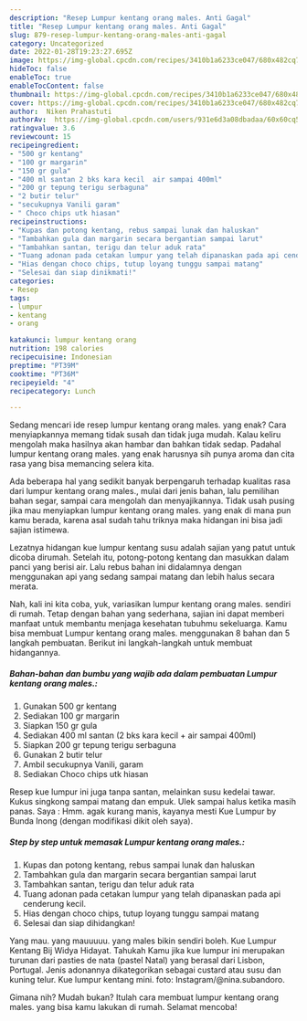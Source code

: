 ```yaml
---
description: "Resep Lumpur kentang orang males. Anti Gagal"
title: "Resep Lumpur kentang orang males. Anti Gagal"
slug: 879-resep-lumpur-kentang-orang-males-anti-gagal
category: Uncategorized
date: 2022-01-28T19:23:27.695Z
image: https://img-global.cpcdn.com/recipes/3410b1a6233ce047/680x482cq70/lumpur-kentang-orang-males-foto-resep-utama.jpg
hideToc: false
enableToc: true
enableTocContent: false
thumbnail: https://img-global.cpcdn.com/recipes/3410b1a6233ce047/680x482cq70/lumpur-kentang-orang-males-foto-resep-utama.jpg
cover: https://img-global.cpcdn.com/recipes/3410b1a6233ce047/680x482cq70/lumpur-kentang-orang-males-foto-resep-utama.jpg
author:  Niken Prahastuti
authorAv:  https://img-global.cpcdn.com/users/931e6d3a08dbadaa/60x60cq50/avatar.jpg
ratingvalue: 3.6
reviewcount: 15
recipeingredient:
- "500 gr kentang"
- "100 gr margarin"
- "150 gr gula"
- "400 ml santan 2 bks kara kecil  air sampai 400ml"
- "200 gr tepung terigu serbaguna"
- "2 butir telur"
- "secukupnya Vanili garam"
- " Choco chips utk hiasan"
recipeinstructions:
- "Kupas dan potong kentang, rebus sampai lunak dan haluskan"
- "Tambahkan gula dan margarin secara bergantian sampai larut"
- "Tambahkan santan, terigu dan telur aduk rata"
- "Tuang adonan pada cetakan lumpur yang telah dipanaskan pada api cenderung kecil."
- "Hias dengan choco chips, tutup loyang tunggu sampai matang"
- "Selesai dan siap dinikmati!"
categories:
- Resep
tags:
- lumpur
- kentang
- orang

katakunci: lumpur kentang orang 
nutrition: 198 calories
recipecuisine: Indonesian
preptime: "PT39M"
cooktime: "PT36M"
recipeyield: "4"
recipecategory: Lunch

---
```



Sedang mencari ide resep lumpur kentang orang males. yang enak? Cara menyiapkannya memang tidak susah dan tidak juga mudah. Kalau keliru mengolah maka hasilnya akan hambar dan bahkan tidak sedap. Padahal lumpur kentang orang males. yang enak harusnya sih punya aroma dan cita rasa yang bisa memancing selera kita.


Ada beberapa hal yang sedikit banyak berpengaruh terhadap kualitas rasa dari lumpur kentang orang males., mulai dari jenis bahan, lalu pemilihan bahan segar, sampai cara mengolah dan menyajikannya. Tidak usah pusing jika mau menyiapkan lumpur kentang orang males. yang enak di mana pun kamu berada, karena asal sudah tahu triknya maka hidangan ini bisa jadi sajian istimewa.

Lezatnya hidangan kue lumpur kentang susu adalah sajian yang patut untuk dicoba dirumah. Setelah itu, potong-potong kentang dan masukkan dalam panci yang berisi air. Lalu rebus bahan ini didalamnya dengan menggunakan api yang sedang sampai matang dan lebih halus secara merata.


Nah, kali ini kita coba, yuk, variasikan lumpur kentang orang males. sendiri di rumah. Tetap dengan bahan yang sederhana, sajian ini dapat memberi manfaat untuk membantu menjaga kesehatan tubuhmu sekeluarga. Kamu bisa membuat Lumpur kentang orang males. menggunakan 8 bahan dan 5 langkah pembuatan. Berikut ini langkah-langkah untuk membuat hidangannya.

<!--inarticleads1-->

##### Bahan-bahan dan bumbu yang wajib ada dalam pembuatan Lumpur kentang orang males.:

1. Gunakan 500 gr kentang
1. Sediakan 100 gr margarin
1. Siapkan 150 gr gula
1. Sediakan 400 ml santan (2 bks kara kecil + air sampai 400ml)
1. Siapkan 200 gr tepung terigu serbaguna
1. Gunakan 2 butir telur
1. Ambil secukupnya Vanili, garam
1. Sediakan  Choco chips utk hiasan


Resep kue lumpur ini juga tanpa santan, melainkan susu kedelai tawar. Kukus singkong sampai matang dan empuk. Ulek sampai halus ketika masih panas. Saya : Hmm. agak kurang manis, kayanya mesti Kue Lumpur by Bunda Inong (dengan modifikasi dikit oleh saya). 

<!--inarticleads2-->

##### Step by step untuk memasak Lumpur kentang orang males.:

1. Kupas dan potong kentang, rebus sampai lunak dan haluskan
1. Tambahkan gula dan margarin secara bergantian sampai larut
1. Tambahkan santan, terigu dan telur aduk rata
1. Tuang adonan pada cetakan lumpur yang telah dipanaskan pada api cenderung kecil.
1. Hias dengan choco chips, tutup loyang tunggu sampai matang
1. Selesai dan siap dihidangkan!

Yang mau. yang mauuuuu. yang males bikin sendiri boleh. Kue Lumpur Kentang Bij Widya Hidayat. Tahukah Kamu jika kue lumpur ini merupakan turunan dari pasties de nata (pastel Natal) yang berasal dari Lisbon, Portugal. Jenis adonannya dikategorikan sebagai custard atau susu dan kuning telur. Kue lumpur kentang mini. foto: Instagram/@nina.subandoro. 

Gimana nih? Mudah bukan? Itulah cara membuat lumpur kentang orang males. yang bisa kamu lakukan di rumah. Selamat mencoba!
